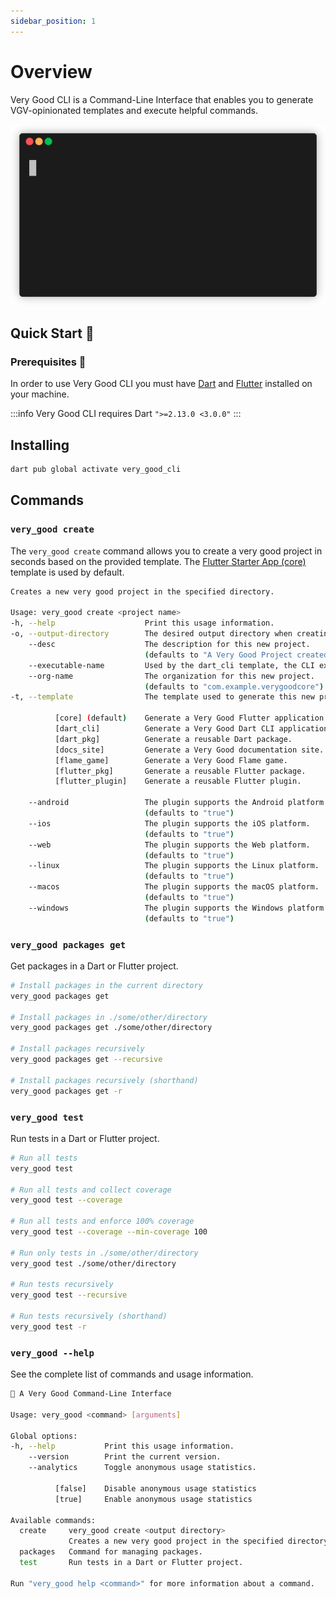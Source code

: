 ```yaml
---
sidebar_position: 1
---
```


# Overview

Very Good CLI is a Command-Line Interface that enables you to generate VGV-opinionated templates and execute helpful commands.

![Very Good CLI][very_good_cli]

## Quick Start 🚀

### Prerequisites 📝

In order to use Very Good CLI you must have [Dart][dart_sdk] and [Flutter][flutter_sdk] installed on your machine.

:::info
Very Good CLI requires Dart `">=2.13.0 <3.0.0"`
:::

## Installing

```sh
dart pub global activate very_good_cli
```

## Commands

### `very_good create`

The `very_good create` command allows you to create a very good project in seconds based on the provided template. The [Flutter Starter App (core)][very_good_core_link] template is used by default.

```sh
Creates a new very good project in the specified directory.

Usage: very_good create <project name>
-h, --help                    Print this usage information.
-o, --output-directory        The desired output directory when creating a new project.
    --desc                    The description for this new project.
                              (defaults to "A Very Good Project created by Very Good CLI.")
    --executable-name         Used by the dart_cli template, the CLI executable name (defaults to the project name)
    --org-name                The organization for this new project.
                              (defaults to "com.example.verygoodcore")
-t, --template                The template used to generate this new project.

          [core] (default)    Generate a Very Good Flutter application.
          [dart_cli]          Generate a Very Good Dart CLI application.
          [dart_pkg]          Generate a reusable Dart package.
          [docs_site]         Generate a Very Good documentation site.
          [flame_game]        Generate a Very Good Flame game.
          [flutter_pkg]       Generate a reusable Flutter package.
          [flutter_plugin]    Generate a reusable Flutter plugin.

    --android                 The plugin supports the Android platform.
                              (defaults to "true")
    --ios                     The plugin supports the iOS platform.
                              (defaults to "true")
    --web                     The plugin supports the Web platform.
                              (defaults to "true")
    --linux                   The plugin supports the Linux platform.
                              (defaults to "true")
    --macos                   The plugin supports the macOS platform.
                              (defaults to "true")
    --windows                 The plugin supports the Windows platform.
                              (defaults to "true")
```

### `very_good packages get`

Get packages in a Dart or Flutter project.

```sh
# Install packages in the current directory
very_good packages get

# Install packages in ./some/other/directory
very_good packages get ./some/other/directory

# Install packages recursively
very_good packages get --recursive

# Install packages recursively (shorthand)
very_good packages get -r
```

### `very_good test`

Run tests in a Dart or Flutter project.

```sh
# Run all tests
very_good test

# Run all tests and collect coverage
very_good test --coverage

# Run all tests and enforce 100% coverage
very_good test --coverage --min-coverage 100

# Run only tests in ./some/other/directory
very_good test ./some/other/directory

# Run tests recursively
very_good test --recursive

# Run tests recursively (shorthand)
very_good test -r
```

### `very_good --help`

See the complete list of commands and usage information.

```sh
🦄 A Very Good Command-Line Interface

Usage: very_good <command> [arguments]

Global options:
-h, --help           Print this usage information.
    --version        Print the current version.
    --analytics      Toggle anonymous usage statistics.

          [false]    Disable anonymous usage statistics
          [true]     Enable anonymous usage statistics

Available commands:
  create     very_good create <output directory>
             Creates a new very good project in the specified directory.
  packages   Command for managing packages.
  test       Run tests in a Dart or Flutter project.

Run "very_good help <command>" for more information about a command.
```

[dart_sdk]: https://dart.dev/get-dart
[flutter_sdk]: https://docs.flutter.dev/get-started/install
[very_good_core_link]: /docs/templates/core
[very_good_cli]: https://raw.githubusercontent.com/VeryGoodOpenSource/very_good_cli/main/doc/assets/very_good_create.gif
